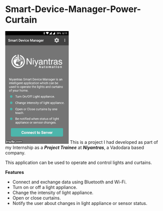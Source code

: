# Smart-Device-Manager-Power-Curtain

![Smart Device Manager Application (Power & Curtain)](https://github.com/mehtaruchi/Smart-Device-Manager-Power-Curtain/blob/master/screenshots/1_Screenshots.gif)
 This is a project I had developed as part of my Internship as a ___Project Trainee___ at ___Niyantras___, a Vadodara based company.
 
 This application can be used to operate and control lights and curtains.
 
 
 ******Features******
 
* Connect and exchange data using Bluetooth and Wi-Fi. 
* Turn on or off a light appliance.
* Change the intensity of light appliance.
* Open or close curtains.
* Notify the user about changes in light appliance or sensor status.

